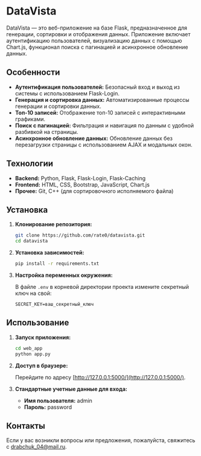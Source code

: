 # DataVista

DataVista — это веб-приложение на базе Flask, предназначенное для генерации, сортировки и отображения данных. Приложение включает аутентификацию пользователей, визуализацию данных с помощью Chart.js, функционал поиска с пагинацией и асинхронное обновление данных.

## Особенности

- **Аутентификация пользователей:** Безопасный вход и выход из системы с использованием Flask-Login.
- **Генерация и сортировка данных:** Автоматизированные процессы генерации и сортировки данных.
- **Топ-10 записей:** Отображение топ-10 записей с интерактивными графиками.
- **Поиск с пагинацией:** Фильтрация и навигация по данным с удобной разбивкой на страницы.
- **Асинхронное обновление данных:** Обновление данных без перезагрузки страницы с использованием AJAX и модальных окон.

## Технологии

- **Backend:** Python, Flask, Flask-Login, Flask-Caching
- **Frontend:** HTML, CSS, Bootstrap, JavaScript, Chart.js
- **Прочее:** Git, C++ (для сортировочного исполняемого файла)

## Установка

1. **Клонирование репозитория:**

    ```bash
    git clone https://github.com/rate0/datavista.git
    cd datavista
    ```

2. **Установка зависимостей:**

    ```bash
    pip install -r requirements.txt
    ```

3. **Настройка переменных окружения:**

    В файле `.env` в корневой директории проекта измените секретный ключ на свой:

    ```
    SECRET_KEY=ваш_секретный_ключ
    ```
## Использование

1. **Запуск приложения:**

    ```bash
    cd web_app
    python app.py
    ```

2. **Доступ в браузере:**

    Перейдите по адресу [http://127.0.0.1:5000/](http://127.0.0.1:5000/).

3. **Стандартные учетные данные для входа:**

    - **Имя пользователя:** admin
    - **Пароль:** password

## Контакты

Если у вас возникли вопросы или предложения, пожалуйста, свяжитесь с [drabchuk_04@mail.ru](mailto:drabchuk_04@mail.ru).
